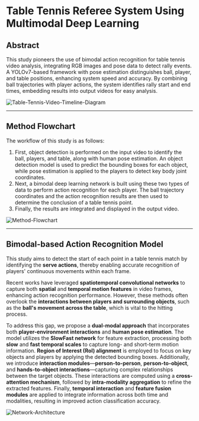 # Table Tennis Referee System Using Multimodal Deep Learning

## Abstract

This study pioneers the use of bimodal action recognition for table tennis video analysis, integrating RGB images and pose data to detect rally events.
A YOLOv7-based framework with pose estimation distinguishes ball, player, and table positions, enhancing system speed and accuracy.
By combining ball trajectories with player actions, the system identifies rally start and end times, embedding results into output videos for easy analysis.

![Table-Tennis-Video-Timeline-Diagram](./picture/Table-Tennis-Referee-System-Using-Multimodal-Deep-Learning/Table-Tennis-Video-Timeline-Diagram.png)

---

## Method Flowchart

The workflow of this study is as follows:

1. First, object detection is performed on the input video to identify the ball, players, and table, along with human pose estimation.
   An object detection model is used to predict the bounding boxes for each object, while pose estimation is applied to the players to detect key body joint coordinates.
2. Next, a bimodal deep learning network is built using these two types of data to perform action recognition for each player.
   The ball trajectory coordinates and the action recognition results are then used to determine the conclusion of a table tennis point.
3. Finally, the results are integrated and displayed in the output video.

![Method-Flowchart](./picture/Table-Tennis-Referee-System-Using-Multimodal-Deep-Learning/Method-Flowchart.png)

---

## Bimodal-based Action Recognition Model

This study aims to detect the start of each point in a table tennis match by identifying the **serve actions**, thereby enabling accurate recognition of players' continuous movements within each frame.

Recent works have leveraged **spatiotemporal convolutional networks** to capture both **spatial** and **temporal motion features** in video frames, enhancing action recognition performance.
However, these methods often overlook the **interactions between players and surrounding objects**, such as the **ball's movement across the table**, which is vital to the hitting process.

To address this gap, we propose a **dual-modal approach** that incorporates both **player-environment interactions** and **human pose estimation**.
The model utilizes the **SlowFast network** for feature extraction, processing both **slow** and **fast temporal scales** to capture long- and short-term motion information.
**Region of Interest (RoI) alignment** is employed to focus on key objects and players by applying the detected bounding boxes.
Additionally, we introduce **interaction modules**—**person-to-person**, **person-to-object**, and **hands-to-object interactions**—capturing complex relationships between the target objects.
These interactions are computed using a **cross-attention mechanism**, followed by **intra-modality aggregation** to refine the extracted features.
Finally, **temporal interaction** and **feature fusion modules** are applied to integrate information across both time and modalities, resulting in improved action classification accuracy.

![Network-Architecture](./picture/Table-Tennis-Referee-System-Using-Multimodal-Deep-Learning/Network-Architecture.png)
